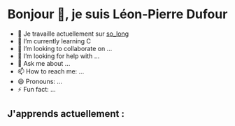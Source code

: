 <h1 align="center">Bonjour 👋, je suis Léon-Pierre Dufour </h1>


- 🔭 Je travaille actuellement sur [so_long](https://github.com/L-PDufour/philo)
- 🌱 I’m currently learning C
- 👯 I’m looking to collaborate on ...
- 🤔 I’m looking for help with ...
- 💬 Ask me about ...
- 📫 How to reach me: ...
- 😄 Pronouns: ...
- ⚡ Fun fact: ...

<h2> J'apprends actuellement :</h2>
